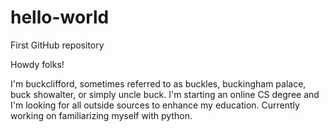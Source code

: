 # hello-world
First GitHub repository

Howdy folks!

I'm buckclifford, sometimes referred to as buckles, buckingham palace, buck showalter, or simply uncle buck. I'm starting an online CS degree and I'm looking for all outside sources to enhance my education. Currently working on familiarizing myself with python. 
